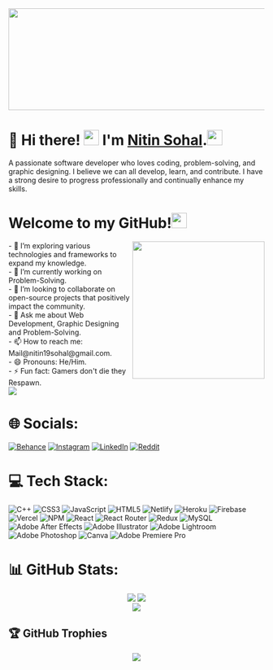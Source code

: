 <img height="200" width="1000" src="https://github.com/NitinSohal/NitinSohal/assets/78746703/3e169118-6b38-488d-8d88-72547c194691"  />

# 💫 Hi there! <img height="30" src="https://github.com/NitinSohal/NitinSohal/assets/78746703/e5861212-12cd-4a92-87b2-474698d40d99"  /> I'm [Nitin Sohal](https://nitin-sohal-portfolio.netlify.app/).<img height="30" src="https://github.com/NitinSohal/NitinSohal/assets/78746703/bfa6d281-a692-4f37-8270-063815d2d502"  />

A passionate software developer who loves coding, problem-solving, and graphic designing. I believe we can all develop, learn, and contribute. I have a strong desire to progress professionally and continually enhance my skills.<br><be>
# Welcome to my GitHub!<img  height="30" src="https://github.com/NitinSohal/NitinSohal/assets/78746703/266abe4a-cbd4-48a1-8761-29cd7f363d0c"  />
<img align="right" height="270" width="260" src="https://github.com/NitinSohal/NitinSohal/assets/78746703/56a695e1-4c18-4a01-90bf-a12e24d5005c"  />
<be>- 🌱 I’m exploring various technologies and frameworks to expand my knowledge.<br>- 🔭 I’m currently working on Problem-Solving.<br>- 👯 I’m looking to collaborate on open-source projects that positively impact the community.<br>- 💬 Ask me about Web Development, Graphic Designing and Problem-Solving.<br>- 📫 How to reach me: Mail@nitin19sohal@gmail.com.<br>- 😄 Pronouns: He/Him.<br>- ⚡ Fun fact: Gamers don't die they Respawn.
<br/>
<div align="left">
  <img src="https://profile-counter.glitch.me/NitinSohal/count.svg?"  />
</div>



# 🌐 Socials:
[![Behance](https://img.shields.io/badge/Behance-1769ff?logo=behance&logoColor=white)](https://behance.net/nitinsohal) [![Instagram](https://img.shields.io/badge/Instagram-%23E4405F.svg?logo=Instagram&logoColor=white)](https://instagram.com/the_nitin_sohal) [![LinkedIn](https://img.shields.io/badge/LinkedIn-%230077B5.svg?logo=linkedin&logoColor=white)](https://linkedin.com/in/nitin-sohal-262547202) [![Reddit](https://img.shields.io/badge/Reddit-%23FF4500.svg?logo=Reddit&logoColor=white)](https://reddit.com/user/EngineeringOutside19) 

# 💻 Tech Stack:
![C++](https://img.shields.io/badge/c++-%2300599C.svg?style=for-the-badge&logo=c%2B%2B&logoColor=white) ![CSS3](https://img.shields.io/badge/css3-%231572B6.svg?style=for-the-badge&logo=css3&logoColor=white) ![JavaScript](https://img.shields.io/badge/javascript-%23323330.svg?style=for-the-badge&logo=javascript&logoColor=%23F7DF1E) ![HTML5](https://img.shields.io/badge/html5-%23E34F26.svg?style=for-the-badge&logo=html5&logoColor=white) ![Netlify](https://img.shields.io/badge/netlify-%23000000.svg?style=for-the-badge&logo=netlify&logoColor=#00C7B7) ![Heroku](https://img.shields.io/badge/heroku-%23430098.svg?style=for-the-badge&logo=heroku&logoColor=white) ![Firebase](https://img.shields.io/badge/firebase-%23039BE5.svg?style=for-the-badge&logo=firebase) ![Vercel](https://img.shields.io/badge/vercel-%23000000.svg?style=for-the-badge&logo=vercel&logoColor=white) ![NPM](https://img.shields.io/badge/NPM-%23000000.svg?style=for-the-badge&logo=npm&logoColor=white) ![React](https://img.shields.io/badge/react-%2320232a.svg?style=for-the-badge&logo=react&logoColor=%2361DAFB) ![React Router](https://img.shields.io/badge/React_Router-CA4245?style=for-the-badge&logo=react-router&logoColor=white) ![Redux](https://img.shields.io/badge/redux-%23593d88.svg?style=for-the-badge&logo=redux&logoColor=white) ![MySQL](https://img.shields.io/badge/mysql-%2300f.svg?style=for-the-badge&logo=mysql&logoColor=white) ![Adobe After Effects](https://img.shields.io/badge/Adobe%20After%20Effects-9999FF.svg?style=for-the-badge&logo=Adobe%20After%20Effects&logoColor=white) ![Adobe Illustrator](https://img.shields.io/badge/adobeillustrator-%23FF9A00.svg?style=for-the-badge&logo=adobeillustrator&logoColor=white) ![Adobe Lightroom](https://img.shields.io/badge/Adobe%20Lightroom-31A8FF.svg?style=for-the-badge&logo=Adobe%20Lightroom&logoColor=white) ![Adobe Photoshop](https://img.shields.io/badge/adobephotoshop-%2331A8FF.svg?style=for-the-badge&logo=adobephotoshop&logoColor=white) ![Canva](https://img.shields.io/badge/Canva-%2300C4CC.svg?style=for-the-badge&logo=Canva&logoColor=white) ![Adobe Premiere Pro](https://img.shields.io/badge/Adobe%20Premiere%20Pro-9999FF.svg?style=for-the-badge&logo=Adobe%20Premiere%20Pro&logoColor=white)

# 📊 GitHub Stats:

<div align="center">
  <img  src="https://github-readme-stats-sigma-five.vercel.app/api?username=NitinSohal&theme=radical&hide_border=false&include_all_commits=true&count_private=true"/>
  <img  src="https://github-readme-streak-stats.herokuapp.com/?user=NitinSohal&theme=radical&hide_border=false"/><br/>
  <img  src="https://github-readme-stats-sigma-five.vercel.app/api/top-langs/?username=NitinSohal&theme=radical&hide_border=false&include_all_commits=true&count_private=true&layout=compact"/><br/>
</div>

## 🏆 GitHub Trophies
<div align="center">
  <img align="center" src="https://github-profile-trophy.vercel.app/?username=NitinSohal&theme=radical&no-frame=false&no-bg=false&margin-w=4"/><br/>
</div>

